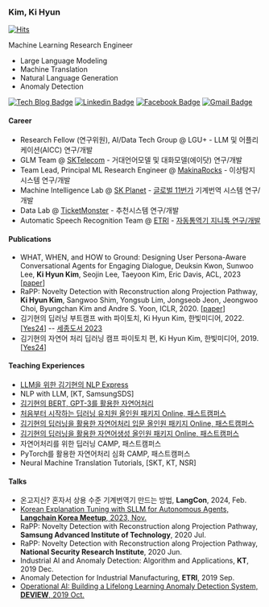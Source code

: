 ### Kim, Ki Hyun

[![Hits](https://hits.seeyoufarm.com/api/count/incr/badge.svg?url=https://github.com/kh-kim/hit-counter)](https://hits.seeyoufarm.com)

Machine Learning Research Engineer

- Large Language Modeling
- Machine Translation
- Natural Language Generation
- Anomaly Detection

[![Tech Blog Badge](http://img.shields.io/badge/-Tech%20blog-black?style=flat-square&logo=github&link=https://kh-kim.github.io/)](https://kh-kim.github.io/)
[![Linkedin Badge](https://img.shields.io/badge/-LinkedIn-blue?style=flat-square&logo=Linkedin&logoColor=white&link=https://www.linkedin.com/in/ki-hyun-kim/)](https://www.linkedin.com/in/ki-hyun-kim/)
[![Facebook Badge](https://img.shields.io/badge/facebook-1877f2?style=flat-square&logo=facebook&logoColor=white&link=https://www.facebook.com/pointzz)](https://www.facebook.com/pointzz)
[![Gmail Badge](https://img.shields.io/badge/Gmail-d14836?style=flat-square&logo=Gmail&logoColor=white&link=mailto:nlp.with.deep.learning@gmail.com)](mailto:nlp.with.deep.learning@gmail.com)

#### Career

- Research Fellow (연구위원), AI/Data Tech Group @ LGU+ - LLM 및 어플리케이션(AICC) 연구/개발
- GLM Team @ [SKTelecom](https://www.sktelecom.com/) - 거대언어모델 및 대화모델(에이닷) 연구/개발
- Team Lead, Principal ML Research Engineer @ [MakinaRocks](http://www.makinarocks.ai/) - 이상탐지 시스템 연구/개발
- Machine Intelligence Lab @ [SK Planet](https://www.skplanet.com/) - [글로벌 11번가](https://global.11st.co.kr/html/en/main_en.html) 기계번역 시스템 연구/개발
- Data Lab @ [TicketMonster](https://www.tmon.co.kr/) - 추천시스템 연구/개발
- Automatic Speech Recognition Team @ [ETRI](https://etri.re.kr/kor/main/main.etri) - [자동통역기 지니톡 연구/개발](https://news.naver.com/main/read.nhn?mode=LSD&mid=sec&sid1=101&oid=422&aid=0000079035)

#### Publications

- WHAT, WHEN, and HOW to Ground: Designing User Persona-Aware Conversational Agents for Engaging Dialogue, Deuksin Kwon, Sunwoo Lee, **Ki Hyun Kim**, Seojin Lee, Taeyoon Kim, Eric Davis, ACL, 2023 [[paper](https://arxiv.org/abs/2306.03361)]
- RaPP: Novelty Detection with Reconstruction along Projection Pathway, **Ki Hyun Kim**, Sangwoo Shim, Yongsub Lim, Jongseob Jeon, Jeongwoo Choi, Byungchan Kim and Andre S. Yoon, ICLR, 2020. [[paper](https://openreview.net/forum?id=HkgeGeBYDB)]
- 김기현의 딥러닝 부트캠프 with 파이토치, Ki Hyun Kim, 한빛미디어, 2022. [[Yes24](http://www.yes24.com/Product/Goods/112198327)] -- [세종도서 2023](https://bookapply.kpipa.or.kr/front/main.do)
- 김기현의 자연어 처리 딥러닝 캠프 파이토치 편, Ki Hyun Kim, 한빛미디어, 2019. [[Yes24](http://www.yes24.com/Product/Goods/74802622)]

#### Teaching Experiences

- [LLM을 위한 김기현의 NLP Express](https://fastcampus.co.kr/data_online_nlpexpress)
- NLP with LLM, [KT, SamsungSDS]
- [김기현의 BERT, GPT-3를 활용한 자연어처리](https://fastcampus.co.kr/data_online_bertgpt3)
- [처음부터 시작하는 딥러닝 유치원 올인원 패키지 Online, 패스트캠퍼스](https://www.fastcampus.co.kr/data_online_pytorch)
- [김기현의 딥러닝을 활용한 자연어처리 입문 올인원 패키지 Online, 패스트캠퍼스](https://www.fastcampus.co.kr/data_online_dpnlp)
- [김기현의 딥러닝을 활용한 자연어생성 올인원 패키지 Online, 패스트캠퍼스](https://www.fastcampus.co.kr/data_online_dpnlg)
- 자연어처리를 위한 딥러닝 CAMP, 패스트캠퍼스
- PyTorch를 활용한 자연어처리 심화 CAMP, 패스트캠퍼스
- Neural Machine Translation Tutorials, [SKT, KT, NSR]

#### Talks

- 온고지신? 혼자서 상용 수준 기계번역기 만드는 방법, **LangCon**, 2024, Feb.
- [Korean Explanation Tuning with SLLM for Autonomous Agents, **Langchain Korea Meetup**, 2023, Nov.](https://www.slideshare.net/KiHyunKim18/llm-cot-autonomous-agents-explanation-tuning-sllm)
- RaPP: Novelty Detection with Reconstruction along Projection Pathway, **Samsung Advanced Institute of Technology**, 2020 Jul.
- RaPP: Novelty Detection with Reconstruction along Projection Pathway, **National Security Research Institute**, 2020 Jun.
- Industrial AI and Anomaly Detection: Algorithm and Applications, **KT**, 2019 Dec.
- Anomaly Detection for Industrial Manufacturing, **ETRI**, 2019 Sep.
- [Operational AI: Building a Lifelong Learning Anomaly Detection System, **DEVIEW**, 2019 Oct.](https://deview.kr/2019/schedule/286)

<!--
**kh-kim/kh-kim** is a ✨ _special_ ✨ repository because its `README.md` (this file) appears on your GitHub profile.

Here are some ideas to get you started:

- 🔭 I’m currently working on ...
- 🌱 I’m currently learning ...
- 👯 I’m looking to collaborate on ...
- 🤔 I’m looking for help with ...
- 💬 Ask me about ...
- 📫 How to reach me: ...
- 😄 Pronouns: ...
- ⚡ Fun fact: ...
-->
